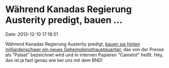 Während Kanadas Regierung Austerity predigt, bauen \...
=======================================================

Date: 2013-12-10 17:18:51

Während Kanadas Regierung Austerity predigt, [bauen sie hinten
milliardenschwer ein neues
Geheimdiensthauptquartier](http://www.cbc.ca/news/politics/inside-canada-s-top-secret-billion-dollar-spy-palace-1.1930322),
das von der Presse als \"Palast\" bezeichnet wird und in internen
Papieren \"Camelot\" heißt. Hey, das ist ja fast genau wie bei uns mit
dem BND!
